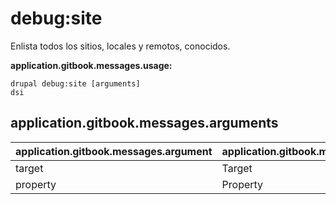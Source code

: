 # debug:site
Enlista todos los sitios, locales y remotos, conocidos.

**application.gitbook.messages.usage:**
```
drupal debug:site [arguments]
dsi
```

## application.gitbook.messages.arguments
application.gitbook.messages.argument | application.gitbook.messages.details
---------|-------------
target | Target
property | Property
